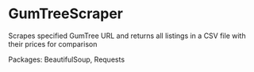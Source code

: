 # GumTreeScraper
Scrapes specified GumTree URL and returns all listings in a CSV file with their prices for comparison

Packages: BeautifulSoup, Requests
